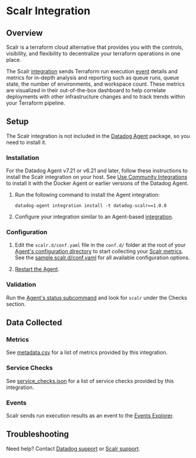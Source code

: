 # Scalr Integration

## Overview

Scalr is a terraform cloud alternative that provides you with the controls, visibility, and flexibility to decentralize your terraform operations in one place.

The Scalr [integration][15] sends Terraform run execution [event][16] details and metrics for in-depth analysis and reporting such as queue runs, queue state, the number of environments, and workspace count. These metrics are visualized in their out-of-the-box dashboard to help correlate deployments with other infrastructure changes and to track trends within your Terraform pipeline.

## Setup
The Scalr integration is not included in the [Datadog Agent][1] package, so you need to install it.

### Installation

For the Datadog Agent v7.21 or v6.21 and later, follow these instructions to install the Scalr integration on your host. See [Use Community Integrations][2] to install it with the Docker Agent or earlier versions of the Datadog Agent.

1. Run the following command to install the Agent integration:

   ```shell
   datadog-agent integration install -t datadog-scalr==1.0.0
   ```

2. Configure your integration similar to an Agent-based [integration][3].

### Configuration

1. Edit the `scalr.d/conf.yaml` file in the `conf.d/` folder at the root of your [Agent's configuration directory][5] to start collecting your [Scalr metrics](#metrics). See the [sample scalr.d/conf.yaml][6] for all available configuration options.

2. [Restart the Agent][7].

### Validation

Run the [Agent's status subcommand][8] and look for `scalr` under the Checks section.

## Data Collected

### Metrics

See [metadata.csv][9] for a list of metrics provided by this integration.

### Service Checks

See [service_checks.json][10] for a list of service checks provided by this integration.

### Events

Scalr sends run execution results as an event to the [Events Explorer][14].

## Troubleshooting

Need help? Contact [Datadog support][4] or [Scalr support][12].

[1]: https://app.datadoghq.com/account/settings/agent/latest
[2]: https://docs.datadoghq.com/agent/guide/use-community-integrations/
[3]: https://docs.datadoghq.com/getting_started/integrations/
[4]: https://docs.datadoghq.com/help/
[5]: https://docs.datadoghq.com/agent/guide/agent-configuration-files/#agent-configuration-directory
[6]: https://github.com/DataDog/integrations-extras/blob/master/scalr/datadog_checks/scalr/data/conf.yaml.example
[7]: https://docs.datadoghq.com/agent/guide/agent-commands/#start-stop-and-restart-the-agent
[8]: https://docs.datadoghq.com/agent/guide/agent-commands/#service-status
[9]: https://github.com/DataDog/integrations-extras/blob/master/scalr/metadata.csv
[10]: https://github.com/DataDog/integrations-extras/blob/master/scalr/assets/service_checks.json
[11]: https://docs.scalr.com/en/latest/integrations.html#datadog
[12]: https://scalr-labs.atlassian.net/servicedesk/customer/portal/31
[13]: https://docs.scalr.com
[14]: https://docs.datadoghq.com/events/explorer/
[15]: https://docs.scalr.com/en/latest/integrations.html
[16]: https://docs.datadoghq.com/events/

